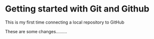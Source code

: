 # Getting started with Git and Github


This is my first time connecting a local repository to GitHub


These are some changes.........